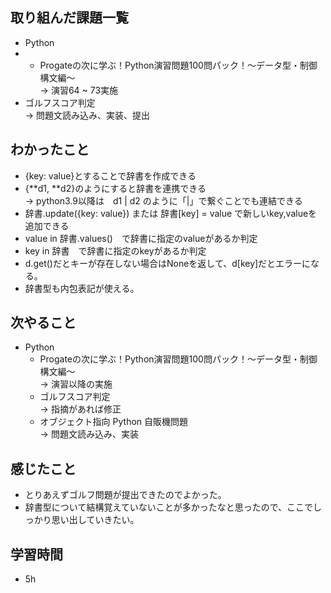 ## 取り組んだ課題一覧
- Python
-   - Progateの次に学ぶ！Python演習問題100問パック！〜データ型・制御構文編〜<br>
→ 演習64 ~ 73実施
  - ゴルフスコア判定<br>
→ 問題文読み込み、実装、提出
## わかったこと
- {key: value}とすることで辞書を作成できる
- {**d1, **d2}のようにすると辞書を連携できる<br>
→ python3.9以降は　d1 | d2 のように「|」で繋ぐことでも連結できる
- 辞書.update({key: value}) または 辞書[key] = value で新しいkey,valueを追加できる
- value in 辞書.values()　で辞書に指定のvalueがあるか判定
- key in 辞書　で辞書に指定のkeyがあるか判定
- d.get()だとキーが存在しない場合はNoneを返して、d[key]だとエラーになる。
- 辞書型も内包表記が使える。
## 次やること
- Python
  - Progateの次に学ぶ！Python演習問題100問パック！〜データ型・制御構文編〜<br>
→ 演習以降の実施
  - ゴルフスコア判定<br>
→ 指摘があれば修正
  - オブジェクト指向 Python 自販機問題<br>
→ 問題文読み込み、実装
## 感じたこと
- とりあえずゴルフ問題が提出できたのでよかった。
- 辞書型について結構覚えていないことが多かったなと思ったので、ここでしっかり思い出していきたい。
## 学習時間
- 5h